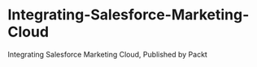 # Integrating-Salesforce-Marketing-Cloud
Integrating Salesforce Marketing Cloud, Published by Packt
